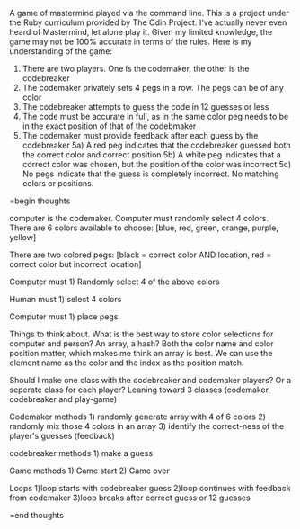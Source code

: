 A game of mastermind played via the command line. This is a project under the 
Ruby curriculum provided by The Odin Project. I've actually never even heard of
Mastermind, let alone play it. Given my limited knowledge, the game may not be 
100% accurate in terms of the rules. Here is my understanding of the game:
  1) There are two players. One is the codemaker, the other is the codebreaker
  2) The codemaker privately sets 4 pegs in a row. The pegs can be of any color
  3) The codebreaker attempts to guess the code in 12 guesses or less
  4) The code must be accurate in full, as in the same color peg needs to be in
     the exact position of that of the codebmaker
  5) The codemaker must provide feedback after each guess by the codebreaker
    5a) A red peg indicates that the codebreaker guessed both the correct color
        and correct position
    5b) A white peg indicates that a correct color was chosen, but the position 
        of the color was incorrect
    5c) No pegs indicate that the guess is completely incorrect. No matching
        colors or positions. 

=begin thoughts

computer is the codemaker. Computer must randomly select 4 colors. There are
6 colors available to choose:
  [blue, red, green, orange, purple, yellow]

There are two colored pegs:
  [black = correct color AND location, red = correct color but incorrect location]

  Computer must
    1) Randomly select 4 of the above colors 

  
  Human must
    1) select 4 colors
  
  Computer must
    1) place pegs
  
  Things to think about. What is the best way to store color selections for computer
  and person? An array, a hash? Both the color name and color position matter,
  which makes me think an array is best. We can use the element name as the color
  and the index as the position match.

  Should I make one class with the codebreaker and codemaker players? Or a 
  seperate class for each player? Leaning toward 3 classes (codemaker, codebreaker
  and play-game)

  Codemaker methods
    1) randomly generate array with 4 of 6 colors
    2) randomly mix those 4 colors in an array
    3) identify the correct-ness of the player's guesses (feedback)
  
  codebreaker methods
    1) make a guess
  
  Game methods
    1) Game start
    2) Game over
  
  Loops
    1)loop starts with codebreaker guess
    2)loop continues with feedback from codemaker
    3)loop breaks after correct guess or 12 guesses

=end thoughts